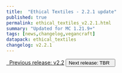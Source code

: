 ```yaml
---
title:  "Ethical Textiles - 2.2.1 update"
published: true
permalink: ethical_textiles_v2.2.1.html
summary: "Updated for MC 1.21.9+"
tags: [news,changelog,vegancraft]
datapack: ethical_textiles
changelog: v2.2.1
---
```


<div class="btn-group">
    <a href="ethical_textiles_v2.2.html" role="button" class="btn btn-primary"><i class="fa fa-caret-left"></i>&nbsp; Previous release: v2.2</a>
    <button role="button" class="btn btn-default disabled">Next release: TBR &nbsp;<i class="fa fa-caret-right"></i> </button>
</div>